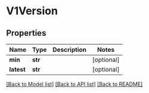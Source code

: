 # V1Version

## Properties
Name | Type | Description | Notes
------------ | ------------- | ------------- | -------------
**min** | **str** |  | [optional] 
**latest** | **str** |  | [optional] 

[[Back to Model list]](../README.md#documentation-for-models) [[Back to API list]](../README.md#documentation-for-api-endpoints) [[Back to README]](../README.md)


